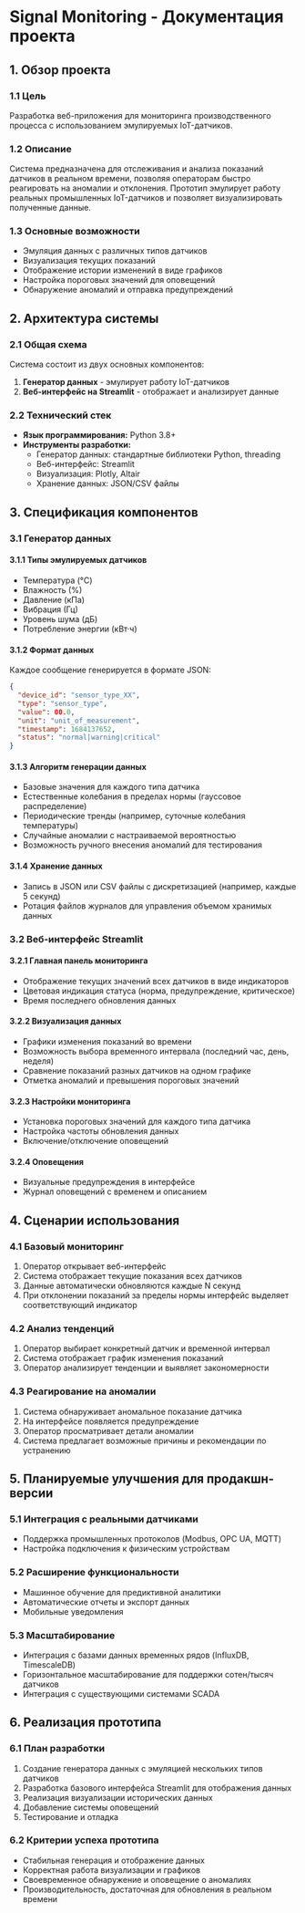 # Signal Monitoring - Документация проекта

## 1. Обзор проекта

### 1.1 Цель
Разработка веб-приложения для мониторинга производственного процесса с использованием эмулируемых IoT-датчиков.

### 1.2 Описание
Система предназначена для отслеживания и анализа показаний датчиков в реальном времени, позволяя операторам быстро реагировать на аномалии и отклонения. Прототип эмулирует работу реальных промышленных IoT-датчиков и позволяет визуализировать полученные данные.

### 1.3 Основные возможности
- Эмуляция данных с различных типов датчиков
- Визуализация текущих показаний
- Отображение истории изменений в виде графиков
- Настройка пороговых значений для оповещений
- Обнаружение аномалий и отправка предупреждений

## 2. Архитектура системы

### 2.1 Общая схема
Система состоит из двух основных компонентов:
1. **Генератор данных** - эмулирует работу IoT-датчиков
2. **Веб-интерфейс на Streamlit** - отображает и анализирует данные

### 2.2 Технический стек
- **Язык программирования:** Python 3.8+
- **Инструменты разработки:**
  - Генератор данных: стандартные библиотеки Python, threading
  - Веб-интерфейс: Streamlit
  - Визуализация: Plotly, Altair
  - Хранение данных: JSON/CSV файлы

## 3. Спецификация компонентов

### 3.1 Генератор данных

#### 3.1.1 Типы эмулируемых датчиков
- Температура (°C)
- Влажность (%)
- Давление (кПа)
- Вибрация (Гц)
- Уровень шума (дБ)
- Потребление энергии (кВт·ч)

#### 3.1.2 Формат данных
Каждое сообщение генерируется в формате JSON:

```json
{
  "device_id": "sensor_type_XX",
  "type": "sensor_type",
  "value": 00.0,
  "unit": "unit_of_measurement",
  "timestamp": 1684137652,
  "status": "normal|warning|critical"
}
```

#### 3.1.3 Алгоритм генерации данных
- Базовые значения для каждого типа датчика
- Естественные колебания в пределах нормы (гауссовое распределение)
- Периодические тренды (например, суточные колебания температуры)
- Случайные аномалии с настраиваемой вероятностью
- Возможность ручного внесения аномалий для тестирования

#### 3.1.4 Хранение данных
- Запись в JSON или CSV файлы с дискретизацией (например, каждые 5 секунд)
- Ротация файлов журналов для управления объемом хранимых данных

### 3.2 Веб-интерфейс Streamlit

#### 3.2.1 Главная панель мониторинга
- Отображение текущих значений всех датчиков в виде индикаторов
- Цветовая индикация статуса (норма, предупреждение, критическое)
- Время последнего обновления данных

#### 3.2.2 Визуализация данных
- Графики изменения показаний во времени
- Возможность выбора временного интервала (последний час, день, неделя)
- Сравнение показаний разных датчиков на одном графике
- Отметка аномалий и превышения пороговых значений

#### 3.2.3 Настройки мониторинга
- Установка пороговых значений для каждого типа датчика
- Настройка частоты обновления данных
- Включение/отключение оповещений

#### 3.2.4 Оповещения
- Визуальные предупреждения в интерфейсе
- Журнал оповещений с временем и описанием

## 4. Сценарии использования

### 4.1 Базовый мониторинг
1. Оператор открывает веб-интерфейс
2. Система отображает текущие показания всех датчиков
3. Данные автоматически обновляются каждые N секунд
4. При отклонении показаний за пределы нормы интерфейс выделяет соответствующий индикатор

### 4.2 Анализ тенденций
1. Оператор выбирает конкретный датчик и временной интервал
2. Система отображает график изменения показаний
3. Оператор анализирует тенденции и выявляет закономерности

### 4.3 Реагирование на аномалии
1. Система обнаруживает аномальное показание датчика
2. На интерфейсе появляется предупреждение
3. Оператор просматривает детали аномалии
4. Система предлагает возможные причины и рекомендации по устранению

## 5. Планируемые улучшения для продакшн-версии

### 5.1 Интеграция с реальными датчиками
- Поддержка промышленных протоколов (Modbus, OPC UA, MQTT)
- Настройка подключения к физическим устройствам

### 5.2 Расширение функциональности
- Машинное обучение для предиктивной аналитики
- Автоматические отчеты и экспорт данных
- Мобильные уведомления

### 5.3 Масштабирование
- Интеграция с базами данных временных рядов (InfluxDB, TimescaleDB)
- Горизонтальное масштабирование для поддержки сотен/тысяч датчиков
- Интеграция с существующими системами SCADA

## 6. Реализация прототипа

### 6.1 План разработки
1. Создание генератора данных с эмуляцией нескольких типов датчиков
2. Разработка базового интерфейса Streamlit для отображения данных
3. Реализация визуализации исторических данных
4. Добавление системы оповещений
5. Тестирование и отладка

### 6.2 Критерии успеха прототипа
- Стабильная генерация и отображение данных
- Корректная работа визуализации и графиков
- Своевременное обнаружение и оповещение о аномалиях
- Производительность, достаточная для обновления в реальном времени
